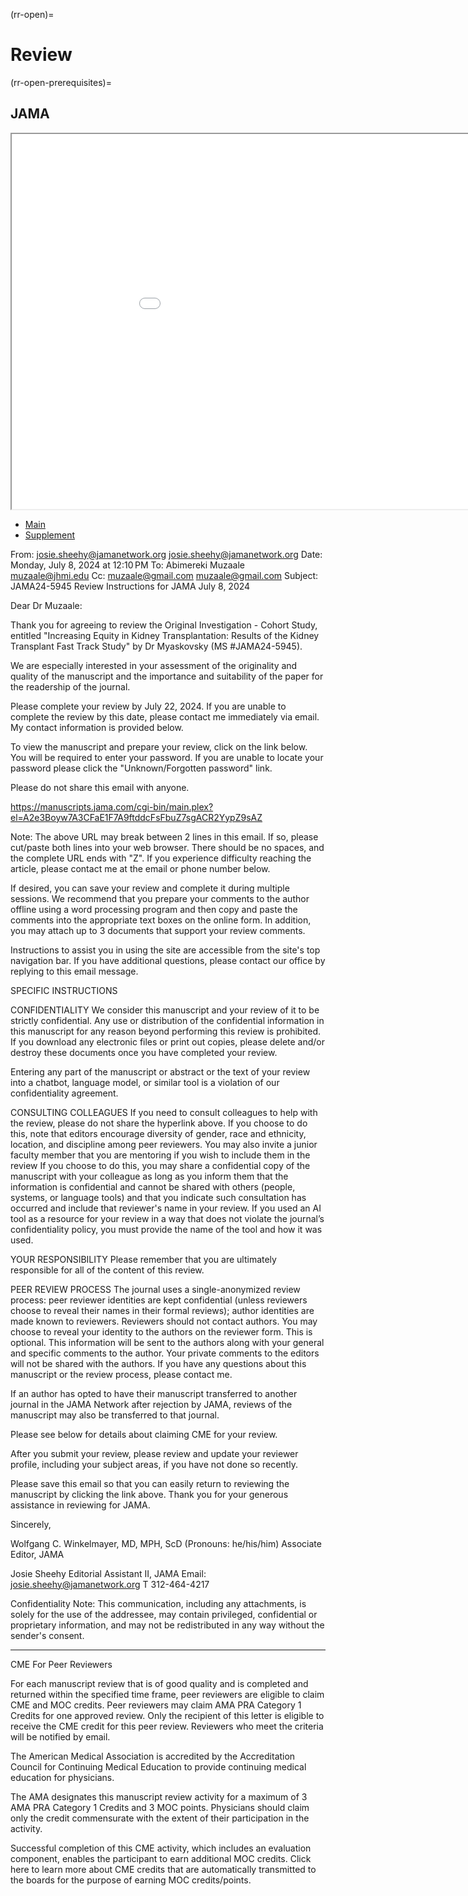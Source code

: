 (rr-open)=
# Review

(rr-open-prerequisites)=
## JAMA

<iframe src="part2/251416_0.pdf" width="200%" height="600px" style="borders:none"></iframe>

- [Main](part2/251416_0.pdf)
- [Supplement](part2/251416_0_supp.pdf)

From: josie.sheehy@jamanetwork.org <josie.sheehy@jamanetwork.org>
Date: Monday, July 8, 2024 at 12:10 PM
To: Abimereki Muzaale <muzaale@jhmi.edu>
Cc: muzaale@gmail.com <muzaale@gmail.com>
Subject: JAMA24-5945 Review Instructions for JAMA
July 8, 2024

Dear Dr Muzaale:

Thank you for agreeing to review the Original Investigation - Cohort Study, entitled "Increasing Equity in Kidney Transplantation: 
Results of the Kidney Transplant Fast Track Study" by Dr Myaskovsky (MS #JAMA24-5945).

We are especially interested in your assessment of the originality and quality of the manuscript and the importance and suitability of the paper for the readership of the journal.

Please complete your review by July 22, 2024. If you are unable to complete the review by this date, please contact me immediately via email. My contact information is provided below. 

To view the manuscript and prepare your review, click on the link below. You will be required to enter your password. If you are unable to locate your password please click the "Unknown/Forgotten password" link.

Please do not share this email with anyone.

https://manuscripts.jama.com/cgi-bin/main.plex?el=A2e3Boyw7A3CFaE1F7A9ftddcFsFbuZ7sgACR2YypZ9sAZ 

Note: The above URL may break between 2 lines in this email. If so, please cut/paste both lines into your web browser. There should be no spaces, and the complete URL ends with "Z". If you experience difficulty reaching the article, please contact me at the email or phone number below. 

If desired, you can save your review and complete it during multiple sessions. We recommend that you prepare your comments to the author offline using a word processing program and then copy and paste the comments into the appropriate text boxes on the online form. In addition, you may attach up to 3 documents that support your review comments. 

Instructions to assist you in using the site are accessible from the site's top navigation bar. If you have additional questions, please contact our office by replying to this email message. 

SPECIFIC INSTRUCTIONS 

CONFIDENTIALITY
We consider this manuscript and your review of it to be strictly confidential. Any use or distribution of the confidential information in this manuscript for any reason beyond performing this review is prohibited. If you download any electronic files or print out copies, please delete and/or destroy these documents once you have completed your review. 

Entering any part of the manuscript or abstract or the text of your review into a chatbot, language model, or similar tool is a violation of our confidentiality agreement.

CONSULTING COLLEAGUES
If you need to consult colleagues to help with the review, please do not share the hyperlink above. If you choose to do this, note that editors encourage diversity of gender, race and ethnicity, location, and discipline among peer reviewers. You may also invite a junior faculty member that you are mentoring if you wish to include them in the review If you choose to do this, you may share a confidential copy of the manuscript with your colleague as long as you inform them that the information is confidential and cannot be shared with others (people, systems, or language tools) and that you indicate such consultation has occurred and include that reviewer's name in your review. If you used an AI tool as a resource for your review in a way that does not violate the journal’s confidentiality policy, you must provide the name of the tool and how it was used.

YOUR RESPONSIBILITY
Please remember that you are ultimately responsible for all of the content of this review.

PEER REVIEW PROCESS
The journal uses a single-anonymized review process: peer reviewer identities are kept confidential (unless reviewers choose to reveal their names in their formal reviews); author identities are made known to reviewers. Reviewers should not contact authors. You may choose to reveal your identity to the authors on the reviewer form. This is optional. This information will be sent to the authors along with your general and specific comments to the author. Your private comments to the editors will not be shared with the authors. If you have any questions about this manuscript or the review process, please contact me.

If an author has opted to have their manuscript transferred to another journal in the JAMA Network after rejection by JAMA, reviews of the manuscript may also be transferred to that journal. 

Please see below for details about claiming CME for your review.

After you submit your review, please review and update your reviewer profile, including your subject areas, if you have not done so recently.

Please save this email so that you can easily return to reviewing the manuscript by clicking the link above. Thank you for your generous assistance in reviewing for JAMA. 

Sincerely,

Wolfgang C. Winkelmayer, MD, MPH, ScD (Pronouns: he/his/him)
Associate Editor, JAMA

Josie Sheehy
Editorial Assistant II, JAMA
Email: josie.sheehy@jamanetwork.org
T 312-464-4217

Confidentiality Note: This communication, including any attachments, is solely for the use of the addressee, may contain privileged, confidential or proprietary information, and may not be redistributed in any way without the sender's consent.
____________________________________________________________________________

CME For Peer Reviewers

For each manuscript review that is of good quality and is completed and returned within the specified time frame, peer reviewers are eligible to claim CME and MOC credits. Peer reviewers may claim AMA PRA Category 1 Credits for one approved review. Only the recipient of this letter is eligible to receive the CME credit for this peer review. Reviewers who meet the criteria will be notified by email.

The American Medical Association is accredited by the Accreditation Council for Continuing Medical Education to provide continuing medical education for physicians.

The AMA designates this manuscript review activity for a maximum of 3 AMA PRA Category 1 Credits and 3 MOC points. Physicians should claim only the credit commensurate with the extent of their participation in the activity.

Successful completion of this CME activity, which includes an evaluation component, enables the participant to earn additional MOC credits. Click here to learn more about CME credits that are automatically transmitted to the boards for the purpose of earning MOC credits/points. 
